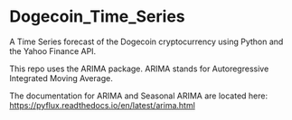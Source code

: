 # Dogecoin_Time_Series
A Time Series forecast of the Dogecoin cryptocurrency using Python and the Yahoo Finance API.

This repo uses the ARIMA package. ARIMA stands for Autoregressive Integrated Moving Average. 

The documentation for ARIMA and Seasonal ARIMA are located here: 
https://pyflux.readthedocs.io/en/latest/arima.html
